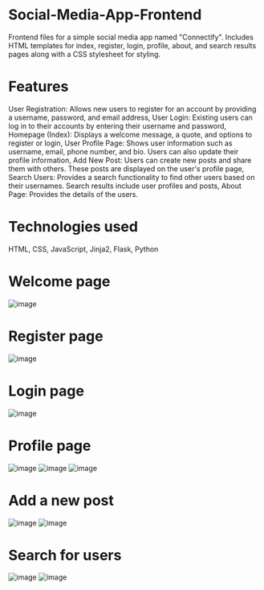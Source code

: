 # Social-Media-App-Frontend
Frontend files for a simple social media app named "Connectify". Includes HTML templates for index, register, login, profile, about, and search results pages along with a CSS stylesheet for styling.
# Features
User Registration: Allows new users to register for an account by providing a username, password, and email address, 
User Login: Existing users can log in to their accounts by entering their username and password, 
Homepage (Index): Displays a welcome message, a quote, and options to register or login, 
User Profile Page: Shows user information such as username, email, phone number, and bio. Users can also update their profile information, 
Add New Post: Users can create new posts and share them with others. These posts are displayed on the user's profile page, 
Search Users: Provides a search functionality to find other users based on their usernames. Search results include user profiles and posts, 
About Page: Provides the details of the users.
# Technologies used
HTML, CSS, JavaScript, Jinja2, Flask, Python
# Welcome page
![image](https://github.com/Sasika2003/Social-Media-App-Frontend/assets/114210043/5e9b828c-1fb5-42ba-b1bd-879d1f01a785)
# Register page
![image](https://github.com/Sasika2003/Social-Media-App-Frontend/assets/114210043/c9d1ab71-6a13-419d-89d0-0e8ab3807e10)
# Login page
![image](https://github.com/Sasika2003/Social-Media-App-Frontend/assets/114210043/22cda508-b371-49fc-b7e5-781504a5be3a)
# Profile page
![image](https://github.com/Sasika2003/Social-Media-App-Frontend/assets/114210043/1af591f3-539d-4a7e-a4b5-9627a4acfbe9)
![image](https://github.com/Sasika2003/Social-Media-App-Frontend/assets/114210043/666d8535-fda5-468e-8c23-d92359643f8a)
![image](https://github.com/Sasika2003/Social-Media-App-Frontend/assets/114210043/5bf3779c-cab3-42a5-894b-bcc75e73b041)
# Add a new post
![image](https://github.com/Sasika2003/Social-Media-App-Frontend/assets/114210043/bcfa8afb-69ca-4015-bb3a-c21d307d34f0)
![image](https://github.com/Sasika2003/Social-Media-App-Frontend/assets/114210043/329c3d91-79f1-4325-9b6a-36bcbbdb40e2)
# Search for users
![image](https://github.com/Sasika2003/Social-Media-App-Frontend/assets/114210043/c99fd93d-92e3-4543-94e1-889a4c33f41c)
![image](https://github.com/Sasika2003/Social-Media-App-Frontend/assets/114210043/d1ad1bb9-056e-4c84-b6f0-ad905a490c63)

